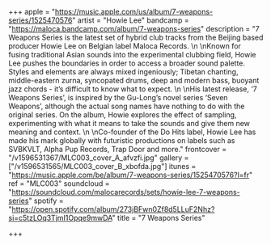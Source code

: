 +++
apple = "https://music.apple.com/us/album/7-weapons-series/1525470576"
artist = "Howie Lee"
bandcamp = "https://maloca.bandcamp.com/album/7-weapons-series"
description = "7 Weapons Series is the latest set of hybrid club tracks from the Beijing based producer Howie Lee on Belgian label Maloca Records.   \n  \nKnown for fusing traditional Asian sounds into the experimental clubbing field, Howie Lee pushes the boundaries in order to access a broader sound palette. Styles and elements are always mixed ingeniously; Tibetan chanting, middle-eastern zurna, syncopated drums, deep and modern bass, buoyant jazz chords - it’s difficult to know what to expect.   \n  \nHis latest release, ‘7 Weapons Series’, is inspired by the Gu-Long’s novel series ‘Seven Weapons’, although the actual song names have nothing to do with the original series. On the album, Howie explores the effect of sampling, experimenting with what it means to take the sounds and give them new meaning and context.   \n  \nCo-founder of the Do Hits label, Howie Lee has made his mark globally with futuristic productions on labels such as SVBKVLT, Alpha Pup Records, Trap Door and more."
frontcover = "/v1596531367/MLC003_cover_A_afvzfi.jpg"
gallery = ["/v1596531565/MLC003_cover_B_xbofda.jpg"]
itunes = "https://music.apple.com/be/album/7-weapons-series/1525470576?l=fr"
ref = "MLC003"
soundcloud = "https://soundcloud.com/malocarecords/sets/howie-lee-7-weapons-series"
spotify = "https://open.spotify.com/album/273jBFwn0Zf8d5LLuF2Nhz?si=c5tzLOq3TjmI1Opqe9mwDA"
title = "7 Weapons Series"

+++
